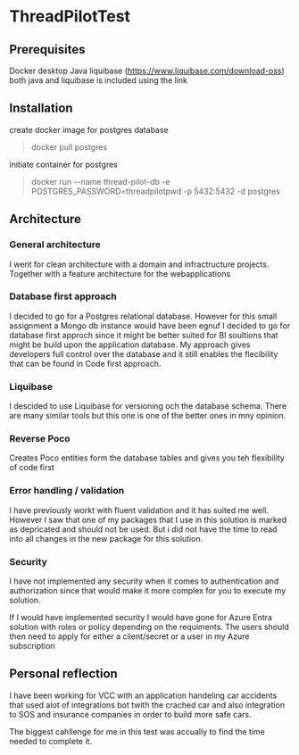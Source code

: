 # ThreadPilotTest

## Prerequisites

Docker desktop
Java
liquibase (https://www.liquibase.com/download-oss) both java and liquibase is included using the link

## Installation

create docker image for postgres database

> docker pull postgres

initiate container for postgres

> docker run --name thread-pilot-db -e POSTGRES_PASSWORD=threadpilotpwd -p 5432:5432 -d postgres

## Architecture

### General architecture

I went for clean architecture with a domain and infractructure projects. Together with a feature architecture for the webapplications

### Database first approach

I decided to go for a Postgres relational database. However for this small assignment a Mongo db instance would have been egnuf
I decided to go for database first approch since it might be better suited for BI soultions that might be build upon the application database.
My approach gives developers full control over the database and it still enables the flecibility that can be found in Code first approach.

### Liquibase

I descided to use Liquibase for versioning och the database schema. There are many similar tools but this one is one of the better ones in mny opinion.

### Reverse Poco

Creates Poco entities form the database tables and gives you teh flexibility of code first

### Error handling / validation

I have previously workt with fluent validation and it has suited me well. However I saw that one of my packages that I use in this solution is marked as depricated and should not be used. But i did not have the time to read into all changes in the new package for this solution.

### Security

I have not implemented any security when it comes to authentication and authorization since that would make it more complex for you to execute my solution.

If I would have implemented security I would have gone for Azure Entra solution with roles or policy depending on the requiments. The users should then need to apply for either a client/secret or a user in my Azure subscription

## Personal reflection

I have been working for VCC with an application handeling car accidents that used alot of integrations bot twith the crached car and also integration to SOS and insurance companies in order to build more safe cars.

The biggest cahllenge for me in this test was accually to find the time needed to complete it.
